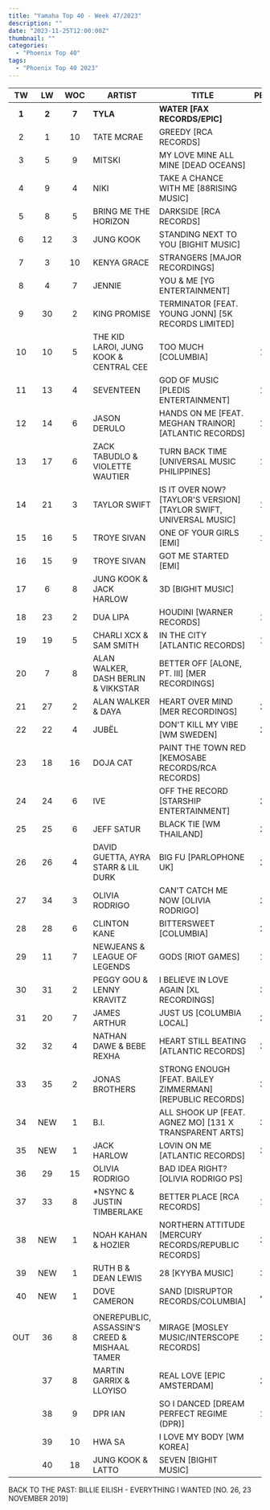 ```yaml
---
title: "Yamaha Top 40 - Week 47/2023"
description: ""
date: "2023-11-25T12:00:00Z"
thumbnail: ""
categories:
  - "Phoenix Top 40"
tags:
  - "Phoenix Top 40 2023"
---
```

<!--more-->
|TW|LW|WOC|ARTIST|TITLE|PEAK|
|:----:|:----:|:----:|----|----|:----:|
|**1**|**2**|**7**|**TYLA**|**WATER [FAX RECORDS/EPIC]**|**1**|
|2|1|10|TATE MCRAE|GREEDY [RCA RECORDS]|1|
|3|5|9|MITSKI|MY LOVE MINE ALL MINE [DEAD OCEANS]|3|
|4|9|4|NIKI|TAKE A CHANCE WITH ME [88RISING MUSIC]|4|
|5|8|5|BRING ME THE HORIZON|DARKSIDE [RCA RECORDS]|5|
|6|12|3|JUNG KOOK|STANDING NEXT TO YOU [BIGHIT MUSIC]|6|
|7|3|10|KENYA GRACE|STRANGERS [MAJOR RECORDINGS]|2|
|8|4|7|JENNIE|YOU & ME [YG ENTERTAINMENT]|4|
|9|30|2|KING PROMISE|TERMINATOR [FEAT. YOUNG JONN] [5K RECORDS LIMITED]|9|
|10|10|5|THE KID LAROI, JUNG KOOK & CENTRAL CEE|TOO MUCH [COLUMBIA]|10|
|11|13|4|SEVENTEEN|GOD OF MUSIC [PLEDIS ENTERTAINMENT]|11|
|12|14|6|JASON DERULO|HANDS ON ME [FEAT. MEGHAN TRAINOR] [ATLANTIC RECORDS]|12|
|13|17|6|ZACK TABUDLO & VIOLETTE WAUTIER|TURN BACK TIME [UNIVERSAL MUSIC PHILIPPINES]|13|
|14|21|3|TAYLOR SWIFT|IS IT OVER NOW? [TAYLOR'S VERSION] [TAYLOR SWIFT, UNIVERSAL MUSIC]|14|
|15|16|5|TROYE SIVAN|ONE OF YOUR GIRLS [EMI]|15|
|16|15|9|TROYE SIVAN|GOT ME STARTED [EMI]|9|
|17|6|8|JUNG KOOK & JACK HARLOW|3D [BIGHIT MUSIC]|2|
|18|23|2|DUA LIPA|HOUDINI [WARNER RECORDS]|18|
|19|19|5|CHARLI XCX & SAM SMITH|IN THE CITY [ATLANTIC RECORDS]|19|
|20|7|8|ALAN WALKER, DASH BERLIN & VIKKSTAR|BETTER OFF [ALONE, PT. III] [MER RECORDINGS]|7|
|21|27|2|ALAN WALKER & DAYA|HEART OVER MIND [MER RECORDINGS]|21|
|22|22|4|JUBËL|DON'T KILL MY VIBE [WM SWEDEN]|22|
|23|18|16|DOJA CAT|PAINT THE TOWN RED [KEMOSABE RECORDS/RCA RECORDS]|1|
|24|24|6|IVE|OFF THE RECORD [STARSHIP ENTERTAINMENT]|24|
|25|25|6|JEFF SATUR|BLACK TIE [WM THAILAND]|25|
|26|26|4|DAVID GUETTA, AYRA STARR & LIL DURK|BIG FU [PARLOPHONE UK]|26|
|27|34|3|OLIVIA RODRIGO|CAN'T CATCH ME NOW [OLIVIA RODRIGO]|27|
|28|28|6|CLINTON KANE|BITTERSWEET [COLUMBIA]|28|
|29|11|7|NEWJEANS & LEAGUE OF LEGENDS|GODS [RIOT GAMES]|11|
|30|31|2|PEGGY GOU & LENNY KRAVITZ|I BELIEVE IN LOVE AGAIN [XL RECORDINGS]|30|
|31|20|7|JAMES ARTHUR|JUST US [COLUMBIA LOCAL]|20|
|32|32|4|NATHAN DAWE & BEBE REXHA|HEART STILL BEATING [ATLANTIC RECORDS]|32|
|33|35|2|JONAS BROTHERS|STRONG ENOUGH [FEAT. BAILEY ZIMMERMAN] [REPUBLIC RECORDS]|33|
|34|NEW|1|B.I.|ALL SHOOK UP [FEAT. AGNEZ MO] [131 X TRANSPARENT ARTS]|34|
|35|NEW|1|JACK HARLOW|LOVIN ON ME [ATLANTIC RECORDS]|35|
|36|29|15|OLIVIA RODRIGO|BAD IDEA RIGHT? [OLIVIA RODRIGO PS]|1|
|37|33|8|*NSYNC & JUSTIN TIMBERLAKE|BETTER PLACE [RCA RECORDS]|19|
|38|NEW|1|NOAH KAHAN & HOZIER|NORTHERN ATTITUDE [MERCURY RECORDS/REPUBLIC RECORDS]|38|
|39|NEW|1|RUTH B & DEAN LEWIS|28 [KYYBA MUSIC]|39|
|40|NEW|1|DOVE CAMERON|SAND [DISRUPTOR RECORDS/COLUMBIA]|40|
|||||||
|OUT|36|8|ONEREPUBLIC, ASSASSIN'S CREED & MISHAAL TAMER|MIRAGE [MOSLEY MUSIC/INTERSCOPE RECORDS]|20|
||37|8|MARTIN GARRIX & LLOYISO|REAL LOVE [EPIC AMSTERDAM]|22|
||38|9|DPR IAN|SO I DANCED [DREAM PERFECT REGIME (DPR)]|18|
||39|10|HWA SA|I LOVE MY BODY [WM KOREA]|7|
||40|18|JUNG KOOK & LATTO|SEVEN [BIGHIT MUSIC]|1|

BACK TO THE PAST: BILLIE EILISH - EVERYTHING I WANTED [NO. 26, 23 NOVEMBER 2019]